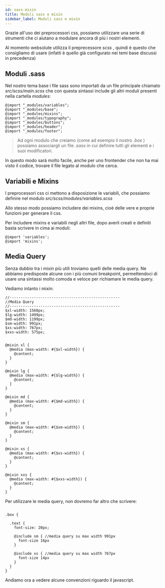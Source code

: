 ```yaml
---
id: sass-mixin
title: Moduli sass e mixin
sidebar_label: Moduli sass e mixin
---
```


Grazie all'uso dei preprocessori css, possiamo utilizzare una serie di strumenti che ci aiutano a modulare ancora di più i nostri elementi.

Al momento websolute utilizza il preprecessore _scss_ , quindi è questo che consigliamo di usare (infatti è quello già configurato nei temi base discussi in precedenza)

## Moduli .sass

Nel nostro tema base i file sass sono importati da un file principale chiamato _src/scss/main.scss_ che con questa sintassi include gli altri moduli presenti nella cartella _modules_:

```
@import "_modules/variables";
@import "_modules/base";
@import "_modules/mixins";
@import "_modules/typography"; 
@import "_modules/buttons";
@import "_modules/header";
@import "_modules/footer"; 
```

>Ad ogni modulo che creiamo (come ad esempio il nostro _.box_ ) possiamo associargli un file _.sass_ in cui definire tutti gli elementi e i suoi modificatori.

In questo modo sarà molto facile, anche per uno frontender che non ha mai visto il codice, trovare il file legato al modulo che cerca.


## Variabili e Mixins

I preprocessori css ci mettono a disposizione le variabili, che possiamo definire nel modulo _src/scss/modules/variables.scss_

Allo stesso modo possiamo includere dei mixins, cioè delle vere e proprie funzioni per generare il css. 

Per includere mixins e variabili negli altri file, dopo averli creati e definiti basta scrivere in cima ai moduli:

```
@import 'variables';
@import 'mixins';
```

## Media Query

Senza dubbio tra i mixin più utili troviamo quelli delle media query. Ne abbiamo predisposte alcune con i più comuni breakpoint, permettendoci di usare una sintassi molto comoda e veloce per richiamare le media query. 

Vediamo intanto i mixin:


```
//--------------------------------------------------
//Media Query
//--------------------------------------------------
$xl-width: 1560px;
$lg-width: 1499px;
$md-width: 1199px;
$sm-width: 991px;
$xs-width: 767px;
$xxs-width: 575px;


@mixin xl {
  @media (max-width: #{$xl-width}) {
    @content;
  }
} 

@mixin lg {
  @media (max-width: #{$lg-width}) {
    @content;
  }
} 

@mixin md {
  @media (max-width: #{$md-width}) {
    @content;
  }
}

@mixin sm {
  @media (max-width: #{$sm-width}) {
    @content;
  }
}

@mixin xs {
  @media (max-width: #{$xs-width}) {
    @content;
  }
}
 
@mixin xxs {
  @media (max-width: #{$xxs-width}) {
    @content;
  }
}
```

Per utilizzare le media query, non dovremo far altro che scrivere:

```

.box {
  
  .text {
    font-size: 20px;

    @include sm { //media query su max width 991px
      font-size 16px
    }

    @include xs { //media query su max width 767px
      font-size 14px
    }
  }
}

```

Andiamo ora a vedere alcune convenzioni riguardo il javascript.